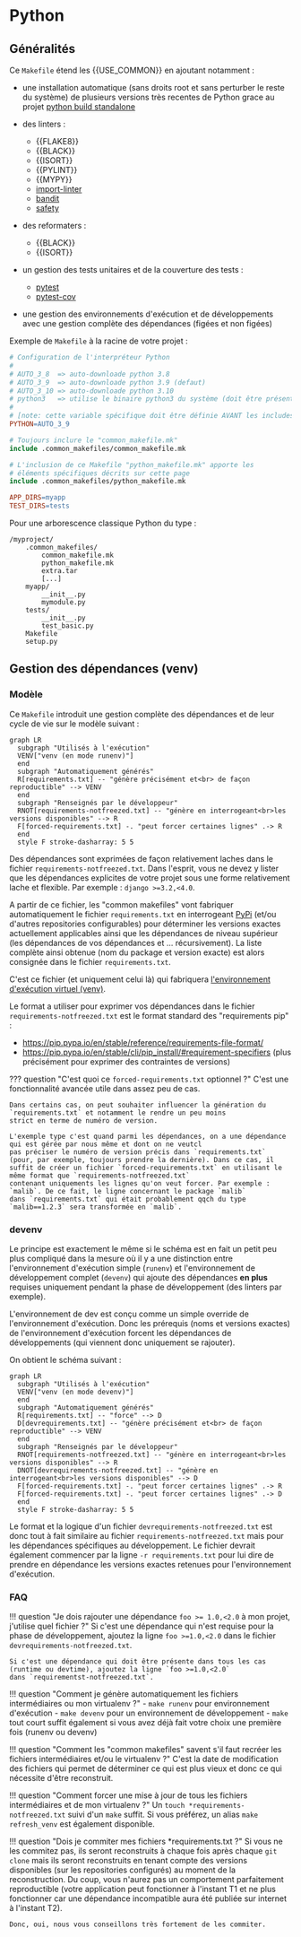 # Python

## Généralités

Ce `Makefile` étend les {{USE_COMMON}} en ajoutant notamment :

- une installation automatique (sans droits root et sans perturber le reste du système) de plusieurs versions très recentes de Python grace au projet [python build standalone](https://python-build-standalone.readthedocs.io)
- des linters :
    - {{FLAKE8}}
    - {{BLACK}}
    - {{ISORT}}
    - {{PYLINT}}
    - {{MYPY}}
    - [import-linter](https://github.com/seddonym/import-linter/)
    - [bandit](https://github.com/PyCQA/bandit)
    - [safety](https://github.com/pyupio/safety)

- des reformaters :
    - {{BLACK}}
    - {{ISORT}}

- un gestion des tests unitaires et de la couverture des tests :
    - [pytest](https://docs.pytest.org/)
    - [pytest-cov](https://github.com/pytest-dev/pytest-cov)

- une gestion des environnements d'exécution et de développements avec une gestion complète des dépendances (figées et non figées)

Exemple de `Makefile` à la racine de votre projet :

```makefile
# Configuration de l'interpréteur Python
#
# AUTO_3_8  => auto-downloade python 3.8
# AUTO_3_9  => auto-downloade python 3.9 (defaut)
# AUTO_3_10 => auto-downloade python 3.10
# python3   => utilise le binaire python3 du système (doit être présent dans le PATH système)
#
# [note: cette variable spécifique doit être définie AVANT les includes]
PYTHON=AUTO_3_9

# Toujours inclure le "common_makefile.mk"
include .common_makefiles/common_makefile.mk

# L'inclusion de ce Makefile "python_makefile.mk" apporte les
# éléments spécifiques décrits sur cette page
include .common_makefiles/python_makefile.mk

APP_DIRS=myapp
TEST_DIRS=tests
```

Pour une arborescence classique Python du type :

```
/myproject/
    .common_makefiles/
        common_makefile.mk
        python_makefile.mk
        extra.tar
        [...]
    myapp/
        __init__.py
        mymodule.py
    tests/
        __init__.py
        test_basic.py
    Makefile
    setup.py
```

## Gestion des dépendances (venv)

### Modèle

Ce `Makefile` introduit une gestion complète des dépendances et de leur cycle de vie sur le modèle suivant :

``` mermaid
graph LR
  subgraph "Utilisés à l'exécution"
  VENV["venv (en mode runenv)"]
  end
  subgraph "Automatiquement générés"
  R[requirements.txt] -- "génère précisément et<br> de façon reproductible" --> VENV
  end
  subgraph "Renseignés par le développeur"
  RNOT[requirements-notfreezed.txt] -- "génère en interrogeant<br>les versions disponibles" --> R
  F[forced-requirements.txt] -. "peut forcer certaines lignes" .-> R
  end
  style F stroke-dasharray: 5 5
```

Des dépendances sont exprimées de façon relativement laches dans le fichier `requirements-notfreezed.txt`.
Dans l'esprit, vous ne devez y lister que les dépendances explicites de votre projet sous une forme relativement lache et flexible. Par exemple : `django >=3.2,<4.0`.

A partir de ce fichier, les "common makefiles" vont fabriquer automatiquement le fichier `requirements.txt`
en interrogeant [PyPi](https://pypi.org) (et/ou d'autres repositories configurables) pour déterminer les versions exactes actuellement applicables ainsi que les dépendances de niveau supérieur (les dépendances de vos dépendances et ... récursivement). La liste complète ainsi obtenue (nom du package et version exacte) est alors consignée dans le fichier `requirements.txt`.

C'est ce fichier (et uniquement celui là) qui fabriquera [l'environnement d'exécution virtuel (venv)](https://realpython.com/python-virtual-environments-a-primer/).

Le format a utiliser pour exprimer vos dépendances dans le fichier `requirements-notfreezed.txt` est le format standard des "requirements pip" :

- https://pip.pypa.io/en/stable/reference/requirements-file-format/
- https://pip.pypa.io/en/stable/cli/pip_install/#requirement-specifiers  (plus précisément pour exprimer des contraintes de versions)

??? question "C'est quoi ce `forced-requirements.txt` optionnel ?"
    C'est une fonctionnalité avancée utile dans assez peu de cas.

    Dans certains cas, on peut souhaiter influencer la génération du `requirements.txt` et notamment le rendre un peu moins
    strict en terme de numéro de version.

    L'exemple type c'est quand parmi les dépendances, on a une dépendance qui est gérée par nous même et dont on ne veutcl
    pas préciser le numéro de version précis dans `requirements.txt` (pour, par exemple, toujours prendre la dernière). Dans ce cas, il suffit de créer un fichier `forced-requirements.txt` en utilisant le même format que `requirements-notfreezed.txt`
    contenant uniquements les lignes qu'on veut forcer. Par exemple : `malib`. De ce fait, le ligne concernant le package `malib`
    dans `requirements.txt` qui était probablement qqch du type `malib==1.2.3` sera transformée en `malib`.

### devenv

Le principe est exactement le même si le schéma est en fait un petit peu plus compliqué dans la mesure où il y a une distinction entre l'environnement d'exécution simple (`runenv`) et l'environnement de développement complet (`devenv`) qui ajoute des dépendances **en plus** requises uniquement pendant la phase de développement (des linters par exemple).

L'environnement de dev est conçu comme un simple override de l'environnement d'exécution. Donc les prérequis (noms et versions exactes) de l'environnement d'exécution forcent les dépendances de développements (qui viennent donc uniquement se rajouter).

On obtient le schéma suivant :

``` mermaid
graph LR
  subgraph "Utilisés à l'exécution"
  VENV["venv (en mode devenv)"]
  end
  subgraph "Automatiquement générés"
  R[requirements.txt] -- "force" --> D
  D[devrequirements.txt] -- "génère précisément et<br> de façon reproductible" --> VENV
  end
  subgraph "Renseignés par le développeur"
  RNOT[requirements-notfreezed.txt] -- "génère en interrogeant<br>les versions disponibles" --> R
  DNOT[devrequirements-notfreezed.txt] -- "génère en interrogeant<br>les versions disponibles" --> D
  F[forced-requirements.txt] -. "peut forcer certaines lignes" .-> R
  F[forced-requirements.txt] -. "peut forcer certaines lignes" .-> D
  end
  style F stroke-dasharray: 5 5
```

Le format et la logique d'un fichier `devrequirements-notfreezed.txt` est donc tout à fait similaire au fichier `requirements-notfreezed.txt` mais pour les dépendances spécifiques au développement. Le fichier devrait également commencer par la ligne `-r requirements.txt` pour lui dire de prendre en dépendance les versions exactes retenues pour l'environnement d'exécution.

### FAQ

!!! question "Je dois rajouter une dépendance `foo >= 1.0,<2.0` à mon projet, j'utilise quel fichier ?"
    Si c'est une dépendance qui n'est requise pour la phase de développement, ajoutez la ligne `foo >=1.0,<2.0`
    dans le fichier `devrequirements-notfreezed.txt`.

    Si c'est une dépendance qui doit être présente dans tous les cas (runtime ou devtime), ajoutez la ligne `foo >=1.0,<2.0`
    dans `requirementst-notfreezed.txt`.

!!! question "Comment je génère automatiquement les fichiers intermédiaires ou mon virtualenv ?"
    - `make runenv` pour environnement d'exécution
    - `make devenv` pour un environnement de développement
    - `make` tout court suffit également si vous avez déjà fait votre choix une première fois (runenv ou devenv)

!!! question "Comment les "common makefiles" savent s'il faut recréer les fichiers intermédiaires et/ou le virtualenv ?"
    C'est la date de modification des fichiers qui permet de déterminer ce qui est plus vieux et donc ce qui nécessite
    d'être reconstruit.

!!! question "Comment forcer une mise à jour de tous les fichiers intermédiaires et de mon virtualenv ?"
    Un `touch *requirements-notfreezed.txt` suivi d'un `make` suffit. Si vous préférez, un alias `make refresh_venv` est également
    disponible.

!!! question "Dois je commiter mes fichiers *requirements.txt ?"
    Si vous ne les commitez pas, ils seront reconstruits à chaque fois après chaque `git clone` mais ils seront reconstruits
    en tenant compte des versions disponibles (sur les repositories configurés) au moment de la reconstruction. Du coup, vous
    n'aurez pas un comportement parfaitement reproductible (votre application peut fonctionner à l'instant T1 et ne plus fonctionner
    car une dépendance incompatible aura été publiée sur internet à l'instant T2).

    Donc, oui, nous vous conseillons très fortement de les commiter.

